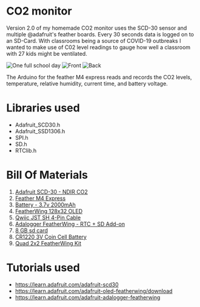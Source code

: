 # CO2 monitor

Version 2.0 of my homemade CO2 monitor uses the SCD-30 sensor and multiple @adafruit's feather boards. Every 30 seconds data is logged on to an SD-Card. 
With classrooms being a source of COVID-19 outbreaks I wanted to make use of C02 level readings to gauge how well a classroom with 27 kids might be ventilated.

![One full school day](https://github.com/stephanschulz/co2-monitor/blob/main/co2_graph_2021-01-22.png)
![Front](https://github.com/stephanschulz/co2-monitor/blob/main/IMG_19241.jpg)
![Back](https://github.com/stephanschulz/co2-monitor/blob/main/IMG_19251.jpg)

The Arduino for the feather M4 express reads and records the CO2 levels, temperature, relative humidity, current time, and battery voltage.

# Libraries used
- Adafruit_SCD30.h
- Adafruit_SSD1306.h
- SPI.h
- SD.h
- RTClib.h

# Bill Of Materials
1. [Adafruit SCD-30 - NDIR CO2](https://www.adafruit.com/product/4867)
2. [Feather M4 Express](https://www.adafruit.com/product/3857)
3. [Battery - 3.7v 2000mAh](https://www.adafruit.com/product/2011)
4. [FeatherWing 128x32 OLED](https://www.adafruit.com/product/2900)
5. [Qwiic JST SH 4-Pin Cable](https://www.adafruit.com/product/4399)
6. [Adalogger FeatherWing - RTC + SD Add-on](https://www.adafruit.com/product/2922)
7. [8 GB sd card](https://www.adafruit.com/product/1294)
8. [CR1220 3V Coin Cell Battery](https://www.adafruit.com/product/380)
9. [Quad 2x2 FeatherWing Kit](https://www.adafruit.com/product/4253)

# Tutorials used
- https://learn.adafruit.com/adafruit-scd30
- https://learn.adafruit.com/adafruit-oled-featherwing/download
- https://learn.adafruit.com/adafruit-adalogger-featherwing
